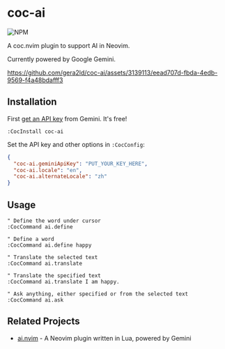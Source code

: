 # coc-ai

![NPM](https://img.shields.io/npm/v/coc-ai.svg)

A coc.nvim plugin to support AI in Neovim.

Currently powered by Google Gemini.

https://github.com/gera2ld/coc-ai/assets/3139113/eead707d-fbda-4edb-9569-f4a48bdafff3

## Installation

First [get an API key](https://ai.google.dev/tutorials/setup) from Gemini. It's free!

```viml
:CocInstall coc-ai
```

Set the API key and other options in `:CocConfig`:

```json
{
  "coc-ai.geminiApiKey": "PUT_YOUR_KEY_HERE",
  "coc-ai.locale": "en",
  "coc-ai.alternateLocale": "zh"
}
```

## Usage

```viml
" Define the word under cursor
:CocCommand ai.define

" Define a word
:CocCommand ai.define happy

" Translate the selected text
:CocCommand ai.translate

" Translate the specified text
:CocCommand ai.translate I am happy.

" Ask anything, either specified or from the selected text
:CocCommand ai.ask
```

## Related Projects

- [ai.nvim](https://github.com/gera2ld/ai.nvim) - A Neovim plugin written in Lua, powered by Gemini
